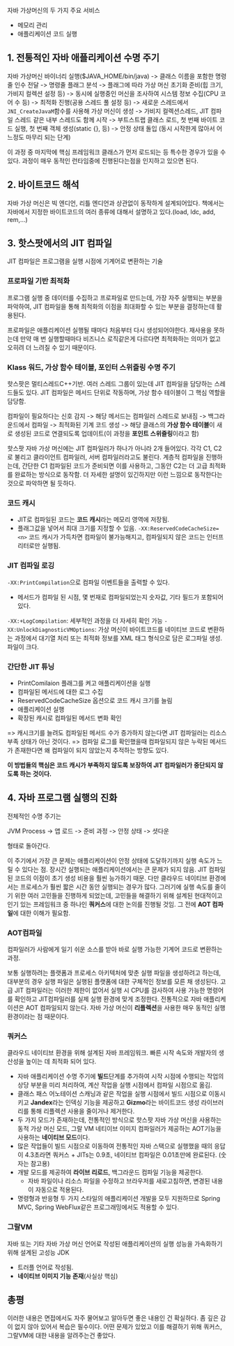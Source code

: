 자바 가상머신의 두 가지 주요 서비스
- 메모리 관리
- 애플리케이션 코드 실행

## 1. 전통적인 자바 애플리케이션 수명 주기

자바 가상머신 바이너리 실행($JAVA_HOME/bin/java) -> 클래스 이름을 포함한 명령줄 인수 전달 -> 명령줄 플래그 분석 -> 플래그에 따라 가상 머신 초기화 준비(힙 크기, 가비지 컬렉션 설정 등) -> 동시에 실행중인 머신을 조사하여 시스템 정보 수집(CPU 코어 수 등) -> 최적화 진행(공용 스레드 풀 설정 등) -> 새로운 스레드에서 `JNI_CreateJavaM`함수를 사용해 가상 머신이 생성 -> 가비지 컬렉션스레드, JIT 컴파일 스레드 같은 내부 스레드도 함께 시작 -> 부트스트랩 클래스 로드, 첫 번째 바이트 코드 실행, 첫 번째 객체 생성(static {}, 등) -> 안정 상태 돌입 (동시 시작한게 많아서 어느정도 마무리 되는 단계)

이 과정 중 마지막에 핵심 프레임워크 클래스가 먼저 로드되는 등 특수한 경우가 있을 수 있다.
과정이 매우 동적인 런타임중에 진행된다는점을 인지하고 있으면 된다.

## 2. 바이트코드 해석

자바 가상 머신은 빅 엔디언, 리틀 엔디언과 상관없이 동작하게 설계되어있다.
책에서는 자바에서 지정한 바이트코드의 여러 종류에 대해서 설명하고 있다.(load, ldc, add, rem,...)


## 3. 핫스팟에서의 JIT 컴파일

JIT 컴파일은 프로그램을 실행 시점에 기계어로 변환하는 기술

### 프로파일 기반 최적화

프로그램 실행 중 데이터를 수집하고 프로파일로 만드는데, 가장 자주 실행되는 부분을 파악하여, JIT 컴파일을 통해 최적화의 이점을 최대화할 수 있는 부분을 결정하는데 활용된다.

프로파일은 애플리케이션 실행될 때마다 처음부터 다시 생성되어야한다. 재사용을 못하는데 만약 매 번 실행할때마다 비즈니스 로직같은게 다르다면 최적화하는 의미가 없고 오히려 더 느려질 수 있기 때문이다.

### Klass 워드, 가상 함수 테이블, 포인터 스위즐링 수명 주기

핫스팟은 멀티스레드C++기반. 여러 스레드 그룹이 있는데 JIT 컴파일을 담당하는 스레드들도 있다.
JIT 컴파일은 메서드 단위로 작동하며, 가상 함수 테이블이 그 핵심 역할을 담당함.

컴파일이 필요하다는 신호 감지 -> 해당 메서드는 컴파일러 스레드로 보내짐 -> 백그라운드에서 컴파일 -> 최적화된 기계 코드 생성 -> 해당 클래스의 **가상 함수 테이블**이 새로 생성된 코드로 연결되도록 업데이트(이 과정을 **포인트 스위즐링**이라고 함)

핫스팟 자바 가상 머신에는 JIT 컴파일러가 하나가 아니라 2개 들어있다. 각각 C1, C2로 불리고 클라이언트 컴파일러, 서버 컴파일러라고도 불린다. 계층적 컴파일을 진행하는데, 간단한 C1 컴파일된 코드가 준비되면 이를 사용하고, 그동안 C2는 더 고급 최적화를 완료하는 방식으로 동작함. 더 자세한 설명이 있긴하지만 이런 느낌으로 동작한다는 것으로 파악하면 될 듯하다.

### 코드 캐시

- JIT로 컴파일된 코드는 **코드 캐시**라는 메모리 영역에 저장됨.
- 플래그값을 넣어서 최대 크기를 지정할 수 있음. `-XX:ReservedCodeCacheSize=<n>` 코드 캐시가 가득차면 컴파일이 불가능해지고, 컴파일되지 않은 코드는 인터프리터로만 실행됨.

### JIT 컴파일 로깅

`-XX:PrintCompilation`으로 컴파일 이벤트들을 출력할 수 있다.
- 메서드가 컴파일 된 시점, 몇 번재로 컴파일되었는지 숫자값, 기타 필드가 포함되어있다.

`-XX:+LogCompilation`: 세부적인 과정을 더 자세히 확인 가능
`-XX:UnlockDiagnosticVMOptions`: 가상 머신이 바이트코드를 네이티브 코드로 변환하는 과정에서 대기열 처리 또는 최적화 정보를 XML 태그 형식으로 담은 로그파일 생성. 파일이 크다.


### 간단한 JIT 튜닝

- PrintComilaion 플래그를 켜고 애플리케이션을 실행
- 컴파일된 메서드에 대한 로그 수집
- ReservedCodeCacheSize 옵션으로 코드 캐시 크기를 늘림
- 애플리케이션 실행
- 확장된 캐시로 컴파일된 메서드 변화 확인

=> 캐시크기를 늘려도 컴파일된 메서드 수가 증가하지 않는다면 JIT 컴파일러는 리소스 부족 상태가 아닌 것이다. 
=> 컴파일 로그를 확인했을때 컴파일되지 않은 누락된 메서드가 존재한다면 왜 컴파일이 되지 않았는지 추적하는 방향도 있다.

**이 방법들의 핵심은 코드 캐시가 부족하지 않도록 보장하여 JIT 컴파일러가 중단되지 않도록 하는 것이다.**

## 4. 자바 프로그램 실행의 진화

전체적인 수명 주기는

JVM Process -> 앱 로드 -> 준비 과정 -> 안정 상태 -> 셧다운

형태로 돌아간다.

이 주기에서 가장 큰 문제는 애플리케이션이 안정 상태에 도달하기까지 실행 속도가 느릴 수 있다는 점. 장시간 실행되는 애플리케이션에서는 큰 문제가 되지 않음. JIT 컴파일된 코드의 이점이 초기 생성 비용을 훨씬 능가하기 때문. 다만 클라우드 네이티브 환경에서는 프로세스가 훨씬 짧은 시간 동안 실행되는 경우가 많다. 그러기에 실행 속도를 줄이기 위한 여러 고민들을 진행하게 되었는데, 고민들을 해결하기 위해 설계된 현대적이고 인기 있는 프레임워크 중 하나인 **쿼커스**에 대한 논의를 진행될 것임. 그 전에 **AOT 컴파일**에 대한 이해가 필요함.

### AOT컴파일

컴파일러가 사람에게 일기 쉬운 소스를 받아 바로 실행 가능한 기계어 코드로 변환하는 과정.

보통 실행하려는 플랫폼과 프로세스 아키텍처에 맞춘 실행 파일을 생성하려고 하는데, 대부분의 경우 실행 파일은 실행된 플랫폼에 대한 구체적인 정보를 모른 채 생성된다. 고급 JIT 컴파일러는 이러한 제한이 없어서 실행 시 CPU를 검사하여 사용 가능한 명령어를 확인하고 JIT컴파일러를 실제 실행 환경에 맞게 조정한다. 
전통적으로 자바 애플리케이션은 AOT 컴파일되지 않는다. 자바 가상 머신이 **리플렉션**을 사용한 매우 동적인 실행 환경이라는 점 때문이다. 

### 쿼커스

클라우드 네이티브 환경을 위해 설계된 자바 프레임워크. 빠른 시작 속도와 개발자의 생산성을 높이는 데 최적화 되어 있다.

- 자바 애플리케이션 수명 주기에 **빌드**단계를 추가하여 시작 시점에 수행되는 작업의 상당 부분을 미리 처리하여, 계산 작업을 실행 시점에서 컴파일 시점으로 옮김.
- 클래스 패스 어노테이션 스캐닝과 같은 작업을 실행 시점에서 빌드 시점으로 이동시키고 **Jandex**라는 인덱싱 기능을 제공하고 **Gizmo**라는 바이트코드 생성 라이브러리를 통해 리플렉션 사용을 줄이거나 제거한다.
- 두 가지 모드가 존재하는데, 전통적인 방식으로 핫스팟 자바 가상 머신을 사용하는 동적 가상 머신 모드, 그랄 VM 네티이브 이미지 컴파일러가 제공하는 AOT기능을 사용하는 **네이티브 모드**이다.
- 많은 작업들이 빌드 시점으로 이동하여 전통적인 자바 스택으로 실행했을 때의 응답이 4.3초라면 쿼커스 + JITs는 0.9초, 네이티브 컴파일은 0.01초만에 완료된다. (숫자는 참고용)
- 개발 모드를 제공하여 **라이브 리로드**, 백그라운드 컴파일 기능을 제공한다.
  - 자바 파일이나 리소스 파일을 수정하고 브라우저를 새로고침하면, 변경된 내용이 자동으로 적용된다.
- 명령형과 반응형 두 가지 스타일의 애플리케이션 개발을 모두 지원하므로 Spring MVC, Spring WebFlux같은 프로그래밍에서도 적용할 수 있다.


### 그랄VM

자바 또는 기타 자바 가상 머신 언어로 작성된 애플리케이션의 실행 성능을 가속화하기 위해 설계된 고성능 JDK

- 트러플 언어로 작성됨.
- **네이티브 이미지 기능 존재**(사실상 핵심)

## 총평

이러한 내용은 면접에서도 자주 물어보고 알아두면 좋은 내용인 건 확실하다. 좀 깊은 감이 없지 않아 있어서 복습은 필수이다.
어떤 문제가 있었고 이를 해결하기 위해 쿼커스, 그랄VM에 대한 내용을 알려주는건 좋았다.